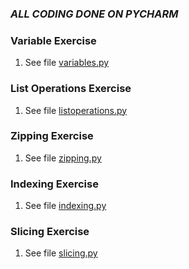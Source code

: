 ### *ALL CODING DONE ON PYCHARM*
### Variable Exercise
1) See file [variables.py](https://github.com/meronalemu101/psych403/blob/main/Assignment3/variables.py)
### List Operations Exercise
1) See file [listoperations.py](https://github.com/meronalemu101/psych403/blob/main/Assignment3/listoperations.py)
### Zipping Exercise
1) See file [zipping.py](https://github.com/meronalemu101/psych403/blob/main/Assignment3/zipping.py)
### Indexing Exercise
1) See file [indexing.py](https://github.com/meronalemu101/psych403/blob/main/Assignment3/indexing.py)
### Slicing Exercise
1) See file [slicing.py](https://github.com/meronalemu101/psych403/blob/main/Assignment3/slicing.py)
